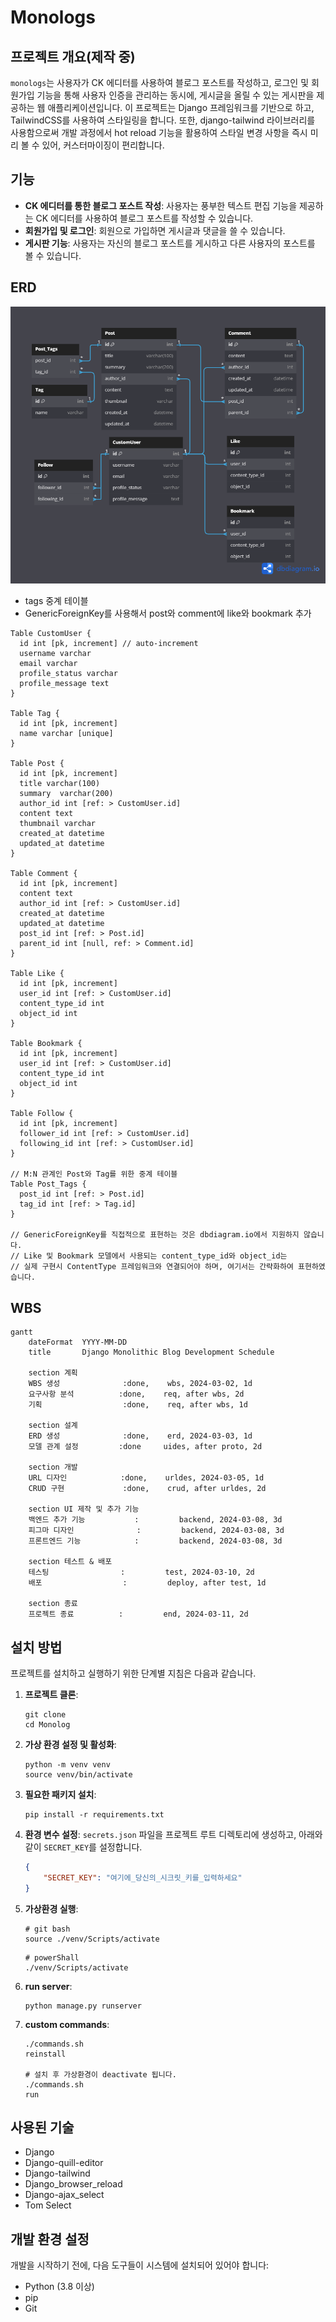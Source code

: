 
# Monologs

## 프로젝트 개요(제작 중)
`monologs`는 사용자가 CK 에디터를 사용하여 블로그 포스트를 작성하고, 로그인 및 회원가입 기능을 통해 사용자 인증을 관리하는 동시에, 게시글을 올릴 수 있는 게시판을 제공하는 웹 애플리케이션입니다. 이 프로젝트는 Django 프레임워크를 기반으로 하고, TailwindCSS를 사용하여 스타일링을 합니다. 또한, django-tailwind 라이브러리를 사용함으로써 개발 과정에서 hot reload 기능을 활용하여 스타일 변경 사항을 즉시 미리 볼 수 있어, 커스터마이징이 편리합니다.

## 기능
- **CK 에디터를 통한 블로그 포스트 작성**: 사용자는 풍부한 텍스트 편집 기능을 제공하는 CK 에디터를 사용하여 블로그 포스트를 작성할 수 있습니다.
- **회원가입 및 로그인**: 회원으로 가입하면 게시글과 댓글을 쓸 수 있습니다.
- **게시판 기능**: 사용자는 자신의 블로그 포스트를 게시하고 다른 사용자의 포스트를 볼 수 있습니다.


## ERD
![Database ERD](./static/images/readme/erd.png)

- tags 중계 테이블
- GenericForeignKey를 사용해서 post와 comment에 like와 bookmark 추가

```
Table CustomUser {
  id int [pk, increment] // auto-increment
  username varchar
  email varchar
  profile_status varchar
  profile_message text
}

Table Tag {
  id int [pk, increment]
  name varchar [unique]
}

Table Post {
  id int [pk, increment]
  title varchar(100)
  summary  varchar(200)
  author_id int [ref: > CustomUser.id]
  content text
  thumbnail varchar
  created_at datetime
  updated_at datetime
}

Table Comment {
  id int [pk, increment]
  content text
  author_id int [ref: > CustomUser.id]
  created_at datetime
  updated_at datetime
  post_id int [ref: > Post.id]
  parent_id int [null, ref: > Comment.id] 
}

Table Like {
  id int [pk, increment]
  user_id int [ref: > CustomUser.id]
  content_type_id int
  object_id int
}

Table Bookmark {
  id int [pk, increment]
  user_id int [ref: > CustomUser.id]
  content_type_id int
  object_id int
}

Table Follow {
  id int [pk, increment]
  follower_id int [ref: > CustomUser.id]
  following_id int [ref: > CustomUser.id]
}

// M:N 관계인 Post와 Tag를 위한 중계 테이블
Table Post_Tags {
  post_id int [ref: > Post.id]
  tag_id int [ref: > Tag.id]
}

// GenericForeignKey를 직접적으로 표현하는 것은 dbdiagram.io에서 지원하지 않습니다.
// Like 및 Bookmark 모델에서 사용되는 content_type_id와 object_id는 
// 실제 구현시 ContentType 프레임워크와 연결되어야 하며, 여기서는 간략화하여 표현하였습니다.
```

## WBS

```mermaid
gantt
    dateFormat  YYYY-MM-DD
    title       Django Monolithic Blog Development Schedule

    section 계획
    WBS 생성              :done,    wbs, 2024-03-02, 1d
    요구사항 분석          :done,    req, after wbs, 2d
    기획                  :done,    req, after wbs, 1d
    
    section 설계
    ERD 생성              :done,    erd, 2024-03-03, 1d
    모델 관계 설정         :done     uides, after proto, 2d

    section 개발
    URL 디자인            :done,    urldes, 2024-03-05, 1d
    CRUD 구현             :done,    crud, after urldes, 2d

    section UI 제작 및 추가 기능 
    백엔드 추가 기능           :         backend, 2024-03-08, 3d
    피그마 디자인              :         backend, 2024-03-08, 3d
    프론트엔드 기능            :         backend, 2024-03-08, 3d

    section 테스트 & 배포
    테스팅                :         test, 2024-03-10, 2d
    배포                  :         deploy, after test, 1d
    
    section 종료
    프로젝트 종료          :         end, 2024-03-11, 2d
```

## 설치 방법
프로젝트를 설치하고 실행하기 위한 단계별 지침은 다음과 같습니다.

1. **프로젝트 클론**:
    ```
    git clone
    cd Monolog
    ```

2. **가상 환경 설정 및 활성화**:
    ```
    python -m venv venv
    source venv/bin/activate
    ```

3. **필요한 패키지 설치**:
    ```
    pip install -r requirements.txt
    ```

4. **환경 변수 설정**:
    `secrets.json` 파일을 프로젝트 루트 디렉토리에 생성하고, 아래와 같이 `SECRET_KEY`를 설정합니다.
    ```json
    {
        "SECRET_KEY": "여기에_당신의_시크릿_키를_입력하세요"
    }
    ```

5. **가상환경 실행**:
    ```
    # git bash
    source ./venv/Scripts/activate
    ```

    ```
    # powerShall
    ./venv/Scripts/activate
    ```

6. **run server**:
    ```
   python manage.py runserver
    ```


7. **custom commands**:
    ```
    ./commands.sh
    reinstall

    # 설치 후 가상환경이 deactivate 됩니다.
    ./commands.sh
    run
    ```

## 사용된 기술
- Django 
- Django-quill-editor
- Django-tailwind
- Django_browser_reload
- Django-ajax_select
- Tom Select

## 개발 환경 설정
개발을 시작하기 전에, 다음 도구들이 시스템에 설치되어 있어야 합니다:
- Python (3.8 이상)
- pip
- Git

